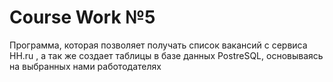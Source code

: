 # Course Work №5
Программа, которая позволяет получать список вакансий с сервиса HH.ru
, а так же создает таблицы в базе данных PostreSQL, основываясь на выбранных нами работодателях
